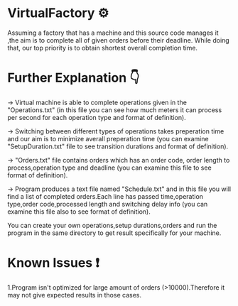 # VirtualFactory ⚙ 

Assuming a factory that has a machine and this source code manages it ,the aim is to complete all of given orders before their deadline. While doing that, our top priority is to obtain shortest overall completion time.

# Further Explanation 👇

→ Virtual machine is able to complete operations given in the "Operations.txt" (in this file you can see how much meters it can process per second for each operation type and format of definition).

→ Switching between different types of operations takes preperation time and our aim is to minimize averall preperation time (you can examine "SetupDuration.txt" file to see transition durations and format of definition).

→ "Orders.txt" file contains orders which has an order code, order length to process,operation type and deadline (you can examine this file to see format of definition).

→ Program produces a text file named "Schedule.txt" and in this file you will find a list of completed orders.Each line has passed time,operation type,order code,processed length and switching delay info (you can examine this file also to see format of definition).

You can create your own operations,setup durations,orders and run the program in the same directory to get result specifically for your machine.

# Known Issues ❗

1.Program isn't optimized for large amount of orders (>10000).Therefore it may not give expected results in those cases.
